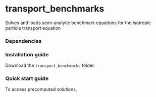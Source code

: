 # transport_benchmarks
Solves and loads semi-analytic benchmark equations for the isotropic particle transport equation 

### Dependencies 

### Installation guide 
Download the `transport_benchmarks` folder. 

### Quick start guide
To access precomputed solutions, 
